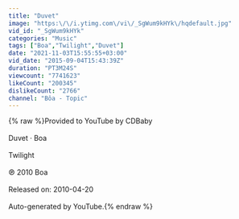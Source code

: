 ```yaml
---
title: "Duvet"
image: "https:\/\/i.ytimg.com\/vi\/_SgWum9kHYk\/hqdefault.jpg"
vid_id: "_SgWum9kHYk"
categories: "Music"
tags: ["Boa","Twilight","Duvet"]
date: "2021-11-03T15:55:55+03:00"
vid_date: "2015-09-04T15:43:39Z"
duration: "PT3M24S"
viewcount: "7741623"
likeCount: "200345"
dislikeCount: "2766"
channel: "Bôa - Topic"
---
```

{% raw %}Provided to YouTube by CDBaby<br /><br />Duvet · Boa<br /><br />Twilight<br /><br />℗ 2010 Boa<br /><br />Released on: 2010-04-20<br /><br />Auto-generated by YouTube.{% endraw %}
